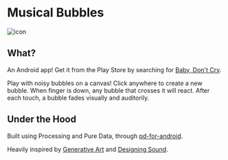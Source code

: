 Musical Bubbles
===============

![icon](https://raw.github.com/namin/MusicalBubbles/master/screenshots/MusicalBubblesIcon.png)

What?
-----

An Android app! Get it from the Play Store by searching for
[Baby, Don't Cry](https://play.google.com/store/apps/details?id=org.namin.babydontcry).


Play with noisy bubbles on a canvas! Click anywhere to create a new
bubble. When finger is down, any bubble that crosses it will
react. After each touch, a bubble fades visually and auditorily.

Under the Hood
--------------

Built using Processing and Pure Data, through
[pd-for-android](https://github.com/libpd/pd-for-android).

Heavily inspired by [Generative Art](http://www.amazon.com/gp/product/1935182625/ref=as_li_ss_tl?ie=UTF8&camp=1789&creative=390957&creativeASIN=1935182625&linkCode=as2&tag=nadaamin) and [Designing Sound](http://www.amazon.com/gp/product/0262014416/ref=as_li_ss_tl?ie=UTF8&camp=1789&creative=390957&creativeASIN=0262014416&linkCode=as2&tag=nadaamin).

